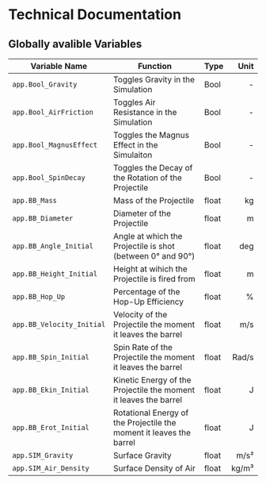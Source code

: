 # Technical Documentation

## Globally avalible Variables

| Variable Name  | Function | Type | Unit |
| -------------- | -------- | ---- | ---: |
| `app.Bool_Gravity` | Toggles Gravity in the Simulation | Bool | - |
| `app.Bool_AirFriction` | Toggles Air Resistance in the Simulation | Bool | - |
| `app.Bool_MagnusEffect` | Toggles the Magnus Effect in the Simulaiton | Bool | - |
| `app.Bool_SpinDecay` | Toggles the Decay of the Rotation of the Projectile | Bool | - |
| `app.BB_Mass`  | Mass of the Projectile  | float | kg |
| `app.BB_Diameter` | Diameter of the Projectile | float | m |
| `app.BB_Angle_Initial` | Angle at which the Projectile is shot (between 0° and 90°) | float | deg |
| `app.BB_Height_Initial` | Height at wihich the Projectile is fired from | float | m |
| `app.BB_Hop_Up` | Percentage of the Hop-Up Efficiency | float | % |
| `app.BB_Velocity_Initial` | Velocity of the Projectile the moment it leaves the barrel | float | m/s |
| `app.BB_Spin_Initial` | Spin Rate of the Projectile the moment it leaves the barrel | float | Rad/s |
| `app.BB_Ekin_Initial` | Kinetic Energy of the Projectile the moment it leaves the barrel | float | J |
| `app.BB_Erot_Initial` | Rotational Energy of the Projectile the moment it leaves the barrel | float | J |
| `app.SIM_Gravity` | Surface Gravity | float | m/s² |
| `app.SIM_Air_Density` | Surface Density of Air | float | kg/m³ |
